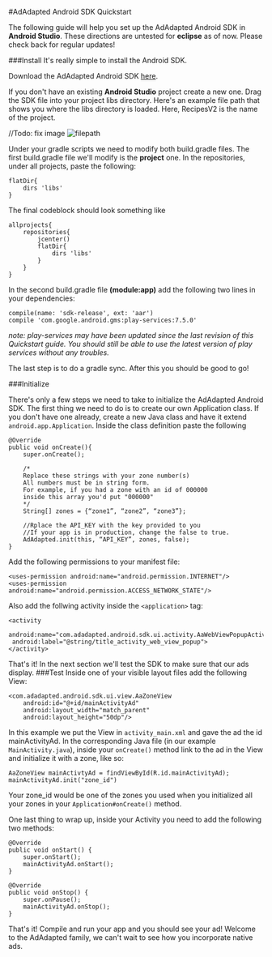 #AdAdapted Android SDK Quickstart

The following guide will help you set up the AdAdapted Android SDK in **Android Studio**. These directions are untested for **eclipse** as of now. Please check back for regular updates!

###Install
It's really simple to install the Android SDK. 

Download the AdAdapted Android SDK [here]().

If you don't have an existing **Android Studio** project create a new one. Drag the SDK file into your project libs directory. Here's an example file path that shows you where the libs directory is loaded. Here, RecipesV2 is the name of the project.

//Todo: fix image
![filepath](quickstart_assets/filepath.png)

Under your gradle scripts we need to modify both build.gradle files. The first build.gradle file we'll modify is the **project** one. In the repositories, under all projects, paste the following:

	flatDir{
		dirs 'libs'
	}
	
The final codeblock should look something like

	allprojects{
		repositories{
			jcenter()
			flatDir{
				dirs 'libs'
			}
		}
	}
	
In the second build.gradle file **(module:app)** add the following two lines in your dependencies:

```
compile(name: 'sdk-release', ext: 'aar')
compile 'com.google.android.gms:play-services:7.5.0'
```
*note: play-services may have been updated since the last revision of this Quickstart guide. You should still be able to use the latest version of play services without any troubles.*

The last step is to do a gradle sync. After this you should be good to go!

###Initialize

There's only a few steps we need to take to initialize the AdAdapted Android SDK. The first thing we need to do is to create our own Application class. If you don't have one already, create a new Java class and have it extend `android.app.Application`. Inside the class definition paste the following

	@Override
	public void onCreate(){
		super.onCreate();
		
		/*
		Replace these strings with your zone number(s)
		All numbers must be in string form.
		For example, if you had a zone with an id of 000000
		inside this array you'd put "000000"
		*/
		String[] zones = {“zone1”, “zone2”, “zone3”};
		
		//Rplace the API_KEY with the key provided to you
		//If your app is in production, change the false to true.
		AdAdapted.init(this, “API_KEY”, zones, false);
	}
	
Add the following permissions to your manifest file:

```
<uses-permission android:name="android.permission.INTERNET"/>
<uses-permission android:name="android.permission.ACCESS_NETWORK_STATE"/>
```
Also add the follwing activity inside the `<application>` tag:

```
<activity
 android:name="com.adadapted.android.sdk.ui.activity.AaWebViewPopupActivity"
 android:label="@string/title_activity_web_view_popup">
</activity>
```
That's it! In the next section we'll test the SDK to make sure that our ads display.
###Test
Inside one of your visible layout files add the following View:

```
<com.adadapted.android.sdk.ui.view.AaZoneView
    android:id="@+id/mainActivityAd"
    android:layout_width="match_parent"
    android:layout_height="50dp"/>
```
In this example we put the View in `activity_main.xml` and gave the ad the id mainActivityAd. In the corresponding Java file (in our example `MainActivity.java`), inside your `onCreate()` method link to the ad in the View and initialize it with a zone, like so:

```
AaZoneView mainActivtyAd = findViewById(R.id.mainActivityAd);
mainActivityAd.init("zone_id")
```
Your zone_id would be one of the zones you used when you initialized all your zones in your `Application#onCreate()` method.

One last thing to wrap up, inside your Activity you need to add the following two methods:

```
@Override
public void onStart() {
    super.onStart();
    mainActivityAd.onStart();
}
 
@Override
public void onStop() {
    super.onPause();
    mainActivityAd.onStop();
}

```

That's it! Compile and run your app and you should see your ad! Welcome to the AdAdapted family, we can't wait to see how you incorporate native ads.
